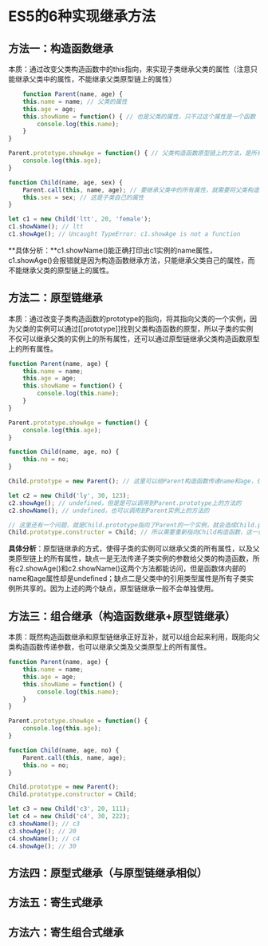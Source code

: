 # ES5的6种实现继承方法

## 方法一：构造函数继承

本质：通过改变父类构造函数中的this指向，来实现子类继承父类的属性（注意只能继承父类中的属性，不能继承父类原型链上的属性）

```javascript
	function Parent(name, age) {
    this.name = name; // 父类的属性
    this.age = age;
    this.showName = function() { // 也是父类的属性，只不过这个属性是一个函数
        console.log(this.name);
    }
}

Parent.prototype.showAge = function() { // 父类构造函数原型链上的方法，是所有父类的实例所共享的
    console.log(this.age);
}

function Child(name, age, sex) {
    Parent.call(this, name, age); // 要继承父类中的所有属性，就需要将父类构造函数的this指向当前的child
    this.sex = sex; // 这是子类自己的属性
}

let c1 = new Child('ltt', 20, 'female');
c1.showName(); // ltt
c1.showAge(); // Uncaught TypeError: c1.showAge is not a function
```

**具体分析：**c1.showName()能正确打印出c1实例的name属性，c1.showAge()会报错就是因为构造函数继承方法，只能继承父类自己的属性，而不能继承父类的原型链上的属性。



## 方法二：原型链继承

本质：通过改变子类构造函数的prototype的指向，将其指向父类的一个实例，因为父类的实例可以通过[[prototype]]找到父类构造函数的原型，所以子类的实例不仅可以继承父类的实例上的所有属性，还可以通过原型链继承父类构造函数原型上的所有属性。

```javascript
function Parent(name, age) {
    this.name = name;
    this.age = age;
    this.showName = function() {
        console.log(this.name);
    }
}

Parent.prototype.showAge = function() {
    console.log(this.age);
}

function Child(name, age, no) {
    this.no = no;
}

Child.prototype = new Parent(); // 这里可以给Parent构造函数传递name和age，但是这个name和age是挂在Parent的实例上的，也就是Child的原型上的，是所有Child实例的原型上的属性

let c2 = new Child('ly', 30, 123);
c2.showAge(); // undefined，但是是可以调用到Parent.prototype上的方法的
c2.showName(); // undefined，也可以调用到Parent实例上的方法的

// 这里还有一个问题，就是Child.prototype指向了Parent的一个实例，就会造成Child.prototype.constructor指向Parent，因为Child.prototype的constructor属性被重写了，向原型链上找，找到了Parent.prototype.constructor，也就是Parent构造函数
Child.prototype.constructor = Child; // 所以需要重新指向Child构造函数，这一行放在Child.prototype = new Parent();之后

```

**具体分析**：原型链继承的方式，使得子类的实例可以继承父类的所有属性，以及父类原型链上的所有属性，缺点一是无法传递子类实例的参数给父类的构造函数，所有c2.showAge()和c2.showName()这两个方法都能访问，但是函数体内部的name和age属性却是undefined；缺点二是父类中的引用类型属性是所有子类实例所共享的。因为上述的两个缺点，原型链继承一般不会单独使用。



## 方法三：组合继承（构造函数继承+原型链继承）

本质：既然构造函数继承和原型链继承正好互补，就可以组合起来利用，既能向父类构造函数传递参数，也可以继承父类及父类原型上的所有属性。

```javascript
function Parent(name, age) {
    this.name = name;
    this.age = age;
    this.showName = function() {
        console.log(this.name);
    }
}

Parent.prototype.showAge = function() {
    console.log(this.age);
}

function Child(name, age, no) {
    Parent.call(this, name, age);
    this.no = no;
}

Child.prototype = new Parent();
Child.prototype.constructor = Child;

let c3 = new Child('c3', 20, 111);
let c4 = new Child('c4', 30, 222);
c3.showName(); // c3
c3.showAge(); // 20
c4.showName(); // c4
c4.showAge(); // 30
```



## 方法四：原型式继承（与原型链继承相似）



## 方法五：寄生式继承



## 方法六：寄生组合式继承



